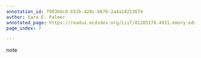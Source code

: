 ```yaml
---
annotation_id: f983bbc0-b52b-420c-b676-2a4a18253674
author: Sara E. Palmer
annotated_page: https://readux.ecdsdev.org/iiif/81285178.4931.emory.edu/canvas/81285178.4931.emory.edu$7
page_index: 7

---
```

<p>note</p>